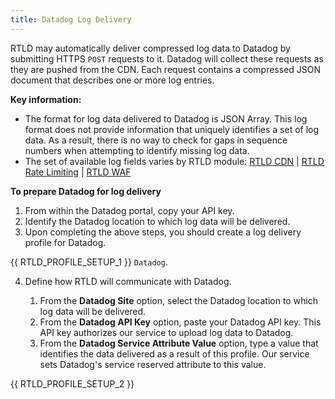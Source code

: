 ```yaml
---
title: Datadog Log Delivery
---
```


RTLD may automatically deliver compressed log data to Datadog by submitting HTTPS `POST` requests to it. Datadog will collect these requests as they are pushed from the CDN. Each request contains a compressed JSON document that describes one or more log entries.

**Key information:**

-   The format for log data delivered to Datadog is JSON Array. This log format does not provide information that uniquely identifies a set of log data. As a result, there is no way to check for gaps in sequence numbers when attempting to identify missing log data.
-   The set of available log fields varies by RTLD module: [RTLD CDN](/guides/logs/rtld/log_fields_rtld_cdn) | [RTLD Rate Limiting](/guides/logs/rtld/log_fields_rtld_rate_limiting) | [RTLD WAF](/guides/logs/rtld/log_fields_rtld_waf)

**To prepare Datadog for log delivery**

1.  From within the Datadog portal, copy your API key.
2.  Identify the Datadog location to which log data will be delivered.
3.  Upon completing the above steps, you should create a log delivery profile for Datadog.

{{ RTLD_PROFILE_SETUP_1 }} `Datadog`.

4.  Define how RTLD will communicate with Datadog.

    1.  From the **Datadog Site** option, select the Datadog location to which log data will be delivered.
    2.  From the **Datadog API Key** option, paste your Datadog API key. This API key authorizes our service to upload log data to Datadog.
    3.  From the **Datadog Service Attribute Value** option, type a value that identifies the data delivered as a result of this profile. Our service sets Datadog's service reserved attribute to this value.

{{ RTLD_PROFILE_SETUP_2 }}
